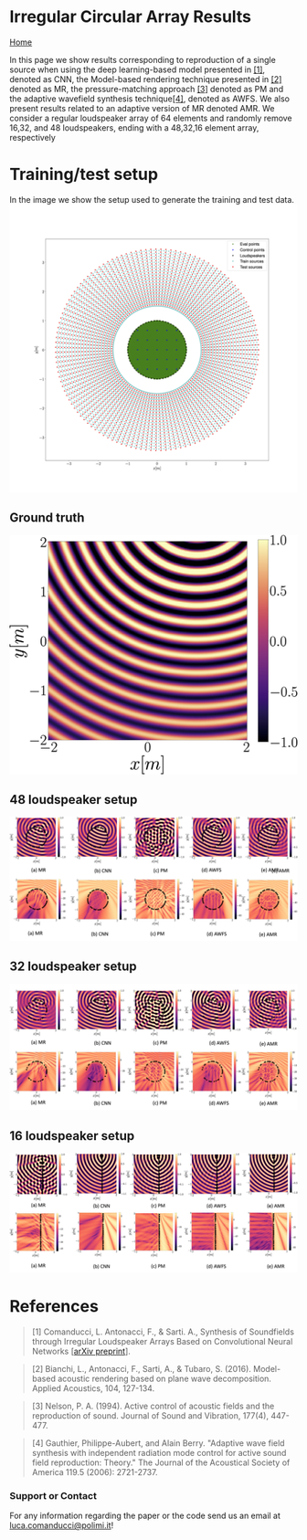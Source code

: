 
# Irregular Circular Array Results
[Home](/deep_learning_soundfield_synthesis_irregular_array/index.html) 

In this page we show results corresponding to reproduction of a single source when using the deep learning-based model presented in  [[1]](#references), denoted as CNN, the Model-based rendering technique presented in [[2]](#references) denoted as MR, the pressure-matching approach [[3]](#references) denoted as PM and the adaptive wavefield synthesis technique[[4]](#references), denoted as AWFS. We also present results related to an adaptive version of MR denoted AMR. We consider a regular loudspeaker array of 64 elements and randomly remove 16,32, and 48 loudspeakers, ending with a 48,32,16 element array, respectively


# Training/test setup
In the image we show the setup used to generate the training and test data.
![real soundfield](images/circular/setup.png)

## Ground truth
![real soundfield](images/circular/gt.png)

## 48 loudspeaker setup
![real soundfield](images/circular/16_ldspks.png)

## 32 loudspeaker setup
![real soundfield](images/circular/32_ldspks.png)
## 16 loudspeaker setup
![real soundfield](images/circular/48_ldspks.png)


# References
>[1] Comanducci, L. Antonacci, F., &  Sarti. A., Synthesis of Soundfields through Irregular Loudspeaker Arrays Based on Convolutional Neural Networks [[arXiv preprint]()].

>[2] Bianchi, L., Antonacci, F., Sarti, A., & Tubaro, S. (2016). Model-based acoustic rendering based on plane wave decomposition. Applied Acoustics, 104, 127-134.

>[3] Nelson, P. A. (1994). Active control of acoustic fields and the reproduction of sound. Journal of Sound and Vibration, 177(4), 447-477.

>[4] Gauthier, Philippe-Aubert, and Alain Berry. "Adaptive wave field synthesis with independent radiation mode control for active sound field reproduction: Theory." The Journal of the Acoustical Society of America 119.5 (2006): 2721-2737.

### Support or Contact
For any information regarding the paper or the code send us an email at <luca.comanducci@polimi.it>!

